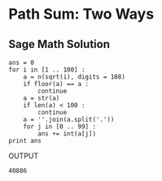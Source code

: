 # Path Sum: Two Ways

## Sage Math Solution

```sage
ans = 0
for i in [1 .. 100] :
    a = n(sqrt(i), digits = 108)
    if floor(a) == a :
        continue
    a = str(a)
    if len(a) < 100 :
        continue
    a = ''.join(a.split('.'))
    for j in [0 .. 99] :
        ans += int(a[j])
print ans
```

OUTPUT

```
40886
```
